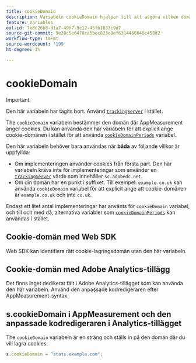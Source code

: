 ```yaml
---
title: cookieDomain
description: Variabeln cookieDomain hjälper till att avgöra vilken domän cookies ska användas på.
feature: Variables
exl-id: 7e8c26b8-d1a7-49f7-9c12-45fb1633c9d7
source-git-commit: 9e20c5e6470ca5bec823e8ef6314468648c458d2
workflow-type: tm+mt
source-wordcount: '199'
ht-degree: 1%

---
```


# cookieDomain

>[!IMPORTANT]
>
>Den här variabeln har tagits bort. Använd [`trackingServer`](trackingserver.md) i stället.

The `cookieDomain` variabeln bestämmer den domän där AppMeasurement anger cookies. Du kan använda den här variabeln för att explicit ange cookie-domänen i stället för att använda [`cookieDomainPeriods`](cookiedomainperiods.md) variabel.

Den här variabeln behöver bara användas när **båda** av följande villkor är uppfyllda:

* Om implementeringen använder cookies från första part. Den här variabeln krävs inte för implementeringar som använder en [`trackingServer`](trackingserver.md) värde som innehåller `sc.adobedc.net`.
* Om din domän har en punkt i suffixet. Till exempel: `example.co.uk` kan använda `cookieDomain` variabel för att explicit ange att cookie-domänen är `example.co.uk` och inte `co.uk`.

Endast ett litet antal implementeringar har använts för `cookieDomain` variabel, och till och med då, alternativa variabler som [`cookieDomainPeriods`](cookiedomainperiods.md) kan användas i stället.

## Cookie-domän med Web SDK

Web SDK kan identifiera rätt cookie-lagringsdomän utan den här variabeln.

## Cookie-domän med Adobe Analytics-tillägg

Det finns inget dedikerat fält i Adobe Analytics-tillägget som kan använda den här variabeln. Använd den anpassade kodredigeraren efter AppMeasurement-syntax.

## s.cookieDomain i AppMeasurement och den anpassade kodredigeraren i Analytics-tillägget

The `cookieDomain` variabeln är en sträng och ställs in på den domän där du vill lagra cookies.

```js
s.cookieDomain = "stats.example.com";
```
